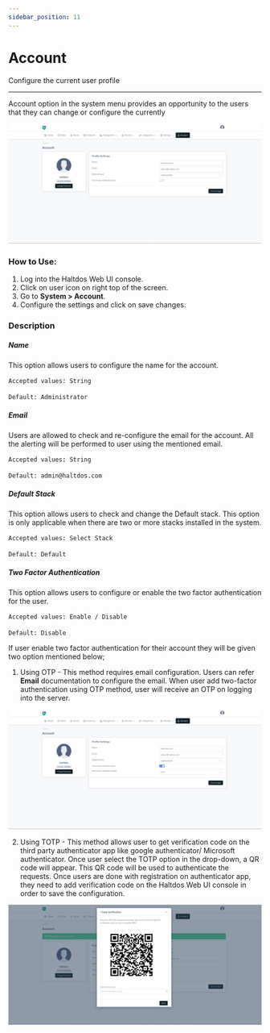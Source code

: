 ```yaml
---
sidebar_position: 11
---
```


# Account

Configure the current user profile

---

Account option in the system menu provides an opportunity to the users that they can change or configure the currently 


![Account](/img/platform/v8/docs/account.png)

### How to Use:
1. Log into the Haltdos Web UI console.
2. Click on user icon on right top of the screen.
3. Go to **System > Account**.
4. Configure the settings and click on save changes.

### Description

##### **Name**
This option allows users to configure the name for the account.

    Accepted values: String

    Default: Administrator 

##### **Email**
Users are allowed to check and re-configure the email for the account. All the alerting will be performed to user using the mentioned email.

    Accepted values: String

    Default: admin@haltdos.com 

##### **Default Stack**
This option allows users to check and change the Default stack. This option is only applicable when there are two or more stacks installed in the system.

    Accepted values: Select Stack

    Default: Default 

##### **Two Factor Authentication**
This option allows users to configure or enable the two factor authentication for the user. 

    Accepted values: Enable / Disable

    Default: Disable 

If user enable two factor authentication for their account they will be given two option mentioned below;

1. Using OTP - This method requires email configuration. Users can refer **Email** documentation to configure the email. When user add two-factor authentication using OTP method, user will receive an OTP on logging into the server.

![OTP](/img/platform/v8/docs/otp.png)

2. Using TOTP - This method allows user to get verification code on the third party authenticator app like google authenticator/ Microsoft authenticator. Once user select the TOTP option in the drop-down, a QR code will appear. This QR code will be used to authenticate the requests. Once users are done with registration on authenticator app, they need to add verification code on the Haltdos Web UI console in order to save the configuration.

![TOTP](/img/platform/v8/docs/acctQr.png)
